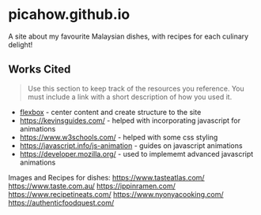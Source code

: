 # picahow.github.io

A site about my favourite Malaysian dishes, with recipes for each culinary delight!


## Works Cited

> Use this section to  keep track of the resources you reference. You must include a link with a short description of how you used it. 

- [flexbox](https://css-tricks.com/snippets/css/a-guide-to-flexbox/) - center content and create structure to the site
- https://kevinsguides.com/ - helped with incorporating javascript for animations
- https://www.w3schools.com/ - helped with some css styling
- https://javascript.info/js-animation - guides on javascript animations
- https://developer.mozilla.org/ - used to implememt advanced javascript animations

Images and Recipes for dishes:
https://www.tasteatlas.com/
https://www.taste.com.au/
https://ippinramen.com/
https://www.recipetineats.com/
https://www.nyonyacooking.com/
https://authenticfoodquest.com/

